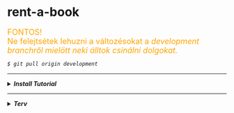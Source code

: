 # rent-a-book

<span style="color:orange;font-size:18px;">
    FONTOS! <br>
    Ne felejtsétek lehuzni a változésokat a <i>development<i> branchről mielött neki álltok csinálni dolgokat.
</span>

```bash
$ git pull origin development
```

----------

<details><summary><b>Install Tutorial<b></summary>

**Itt egy összegzés, hogy mit kéne csináljatok, hogy menjen.**

**1. Install**

- [Git](https://git-scm.com/downloads)
- [Node](https://nodejs.org/en/download/)
- [XAMPP](https://www.apachefriends.org/index.html)
    
    *Optional*
- [VS Code](https://code.visualstudio.com/)

**2. Github Account**
    
Registráljatok a github-ra, és küldjétek el nekem a github felhasználó nevet.

**3. Git SSH**

- Csináljatok egy projekt foldert valahova
- Jobb click a folderben, és nyissatok egy *Git Bash*t és írjátok be ezt:

    `ssh-keygen`

- Nyomjatok mindenre entert, és jegyezzétek meg a .ssh path-jét
- Nyissátok meg a `.ssh/id_rsa.pub`-t notepad-el, vagy 

    `cat [path ide]/.ssh/id_rsa.pub`

- A github profil settings-nél adjatok hozza egy új SSH kulcsot,
és másoljátok bele a `id_rsa.pub` tartalmát

**4. Git Clone**

Vissza téve a *Git Bash*ben:

```bash
$ git config --global user.name [egy név, nem számít]
$ git config --global user.email [egy email, nem számít]
$ git clone git@github.com:fwind4/rent-a-book.git
```

**5. Node Init**

```bash
$ cd rent-a-book
$ npm i -g nodemon
$ npm install
```

**6. Db Setup**

- Inditsátok el az XAMPP-ban az adatbázist
- Egy browserbe irjátok be, hogy [localhost/phpmyadmin](http://localhost/phpmyadmin)
- Jelenkezzetek be (alapértelmezetten a felhasználó: `root`, jelszó üres) 
    és csináljatok egy új adatbázist, jegyezzétek meg a nevét
- A projekt folderbe nyissatok megint *Git Bash*t, és:
```bash
$ cp config/config.demo.json config/config.json 
```
- A létrejott `config.json`-ben írjátok át ezt a részt (használjatok idézőjeleket):
```json
"development": {
    "username": "[db felhasznalo]",
    "password": "[db pass]",
    "database": "[db amit létrehoztatok]",
    "host": "127.0.0.1",
    "dialect": "mysql"
  }
```

**Kéne menjen**

```bash
$ npm run monstart 
```

[localhost:3000](http://localhost:3000/)

**7. Általános Git**

```bash
$ git checkout -b [branch nev] # új branch létrehozás
$ git checkout [branch nev] #letező branch kiválasztás
$ git add .
$ git commit -m [egy leirár amit csináltatok]
$ git push origin [branch nev]
$ git pull origin [branch nev]
```

</details>

----------

<details><summary>Terv</summary>

1. Táblak/Modellek

- User: 
    - firstName
    - lastName
    - email
    - passwordHash
- Library:
    - userId
    - bookId
- Book:
    - title
    - author
    - description
    - path

2. Feluletek/Views

- Navbar : *Barni*
- Login, Signup : passport - *Csabi*
    - login.ejs - *Alpár*
    - signup.ejs - *Alpár*
- Fő oldal *Barni*
- Dashboard : 
    - Active user list *Csabi*
    - Selected user book list *Csabi*
- Search : search.ejs *Barni*
- Profile
    - profile.ejs *Alpár*

3. Socket IO/WebSocket
    - userek közötti könyv megosztás

4. Tanulás, Dokumentálodás

- jQuery.ajax
- Node js
- Express js
- Sequelize js

</details>
